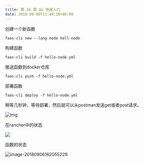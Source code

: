 ```yaml
---
title: 第 16 期 Go 快速入门
date: 2018-09-06T11:49:10+08:00
---
```


创建一个新函数

```
faas-cli new --lang node hell-node
```

构建函数

```
faas-cli build -f hello-node.yml
```

推送函数到docker仓库

```
faas-cli push -f hello-node.yml
```

部署函数

```
faas-cli deploy -f hello-node.yml
```

稍等几秒钟，等待部署，然后就可以从postman发送get或者post请求。

![img](https://ws3.sinaimg.cn/large/006tNbRwgy1fusv6plgoxj31kw0vidom.jpg)

在rancher中的状态

![](https://ws2.sinaimg.cn/large/006tNbRwgy1fuzw7a38gbj31kw0gfaei.jpg)

函数的状态

![image-20180906162055229](/var/folders/c_/jg_300b169qggntnwc88n1g80000gn/T/abnerworks.Typora/image-20180906162055229.png)



